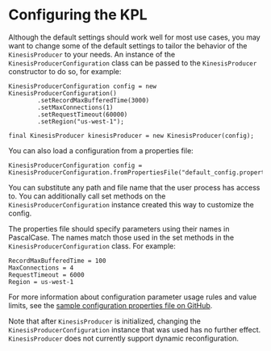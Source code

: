 # Configuring the KPL<a name="kinesis-kpl-config"></a>

Although the default settings should work well for most use cases, you may want to change some of the default settings to tailor the behavior of the `KinesisProducer` to your needs\. An instance of the `KinesisProducerConfiguration` class can be passed to the `KinesisProducer` constructor to do so, for example:

```
KinesisProducerConfiguration config = new KinesisProducerConfiguration()
        .setRecordMaxBufferedTime(3000)
        .setMaxConnections(1)
        .setRequestTimeout(60000)
        .setRegion("us-west-1");
        
final KinesisProducer kinesisProducer = new KinesisProducer(config);
```

You can also load a configuration from a properties file:

```
KinesisProducerConfiguration config = KinesisProducerConfiguration.fromPropertiesFile("default_config.properties");
```

You can substitute any path and file name that the user process has access to\. You can additionally call set methods on the `KinesisProducerConfiguration` instance created this way to customize the config\.

The properties file should specify parameters using their names in PascalCase\. The names match those used in the set methods in the `KinesisProducerConfiguration` class\. For example:

```
RecordMaxBufferedTime = 100
MaxConnections = 4
RequestTimeout = 6000
Region = us-west-1
```

For more information about configuration parameter usage rules and value limits, see the [sample configuration properties file on GitHub](https://github.com/awslabs/amazon-kinesis-producer/blob/master/java/amazon-kinesis-producer-sample/default_config.properties)\.

Note that after `KinesisProducer` is initialized, changing the `KinesisProducerConfiguration` instance that was used has no further effect\. `KinesisProducer` does not currently support dynamic reconfiguration\.